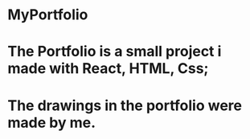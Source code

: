 # MyPortfolio

# The Portfolio is a small project i made with React, HTML, Css;
# The drawings in the portfolio were made by me.
